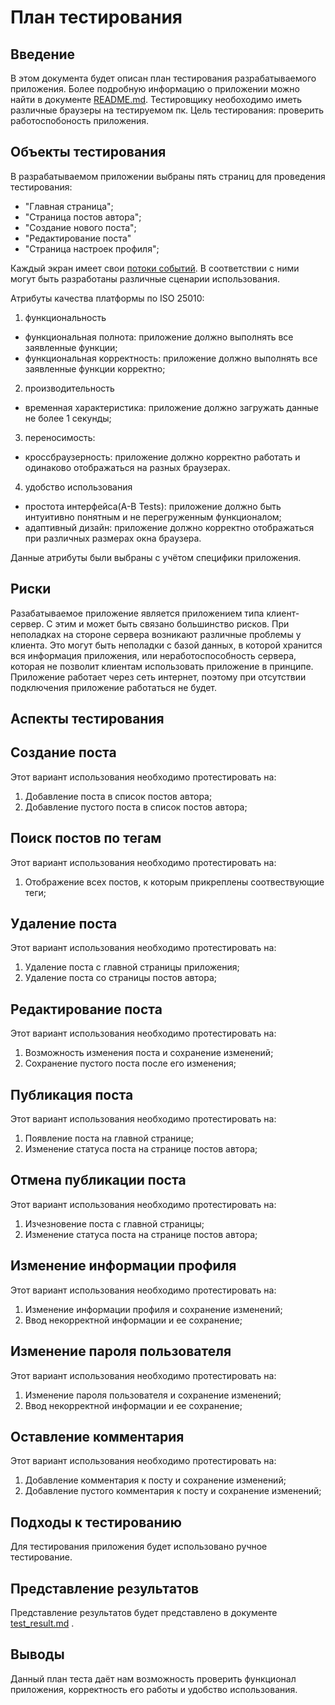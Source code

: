# План тестирования

## Введение
В этом документа будет описан план тестирования разрабатываемого приложения. Более подробную информацию о приложении можно найти в документе [README.md](https://github.com/spacedrafter/RailsBlog/blob/master/README.md).
Тестировщику необоходимо иметь различные браузеры на тестируемом пк.
Цель тестирования: проверить работоспобоность приложения.

## Объекты тестирования
В разрабатываемом приложении выбраны пять страниц для проведения тестирования:

- "Главная страница";
- "Страница постов автора";
- "Создание нового поста";
- "Редактирование поста"
- "Страница настроек профиля";

Каждый экран имеет свои [потоки событий](https://github.com/spacedrafter/RailsBlog/tree/master/Diagrams/Activity). В соответствии с ними могут быть разработаны различные сценарии использования.

Атрибуты качества платформы по ISO 25010:
1. функциональность
- функциональная полнота: приложение должно выполнять все заявленные функции;
- функциональная корректность: приложение должно выполнять все заявленные функции корректно;
2. производительность
- временная характеристика: приложение должно загружать данные не более 1 секунды;
3. переносимость:
- кроссбраузерность: приложение должно корректно работать и одинаково отображаться на разных браузерах.
4. удобство использования
- простота интерфейса(A-B Tests): приложение должно быть интуитивно понятным и не перегруженным функционалом;
- адаптивный дизайн: приложение должно корректно отображаться при различных размерах окна браузера.


Данные атрибуты были выбраны с учётом специфики приложения.

## Риски
Разабатываемое приложение является приложением типа клиент-сервер. С этим и может быть связано большинство рисков. При неполадках на стороне сервера возникают различные проблемы у клиента. Это могут быть неполадки с базой данных, в которой хранится вся информация приложения, или неработоспособность сервера, которая не позволит клиентам использовать приложение в принципе. Приложение работает через сеть интернет, поэтому при отсутствии подключения приложение работаться не будет.

## Аспекты тестирования

## Создание поста
Этот вариант использования необходимо протестировать на:
1. Добавление поста в список постов автора;
2. Добавление пустого поста в список постов автора;

## Поиск постов по тегам
Этот вариант использования необходимо протестировать на:
1. Отображение всех постов, к которым прикреплены соотвествующие теги;

## Удаление поста
Этот вариант использования необходимо протестировать на:
1. Удаление поста с главной страницы приложения;
2. Удаление поста со страницы постов автора;

## Редактирование поста
Этот вариант использования необходимо протестировать на:
1. Возможность изменения поста и сохранение изменений;
2. Сохранение пустого поста после его изменения;

## Публикация поста
Этот вариант использования необходимо протестировать на:
1. Появление поста на главной странице;
2. Изменение статуса поста на странице постов автора;

## Отмена публикации поста
Этот вариант использования необходимо протестировать на:
1. Изчезновение поста с главной страницы;
2. Изменение статуса поста на странице постов автора;

## Изменение информации профиля
Этот вариант использования необходимо протестировать на:
1. Изменение информации профиля и сохранение изменений;
2. Ввод некорректной информации и ее сохранение;

## Изменение пароля пользователя
Этот вариант использования необходимо протестировать на:
1. Изменение пароля пользователя и сохранение изменений;
2. Ввод некорректной информации и ее сохранение;

## Оставление комментария
Этот вариант использования необходимо протестировать на:
1. Добавление комментария к посту и сохранение изменений;
2. Добавление пустого комментария к посту и сохранение изменений;


## Подходы к тестированию
Для тестирования приложения будет использовано ручное тестирование.

## Представление результатов
Представление результатов будет представлено в документе [test_result.md](https://github.com/spacedrafter/RailsBlog/blob/master/Tests/test_result.md) .

## Выводы
Данный план теста даёт нам возможность проверить функционал приложения, корректность его работы и удобство использования.
